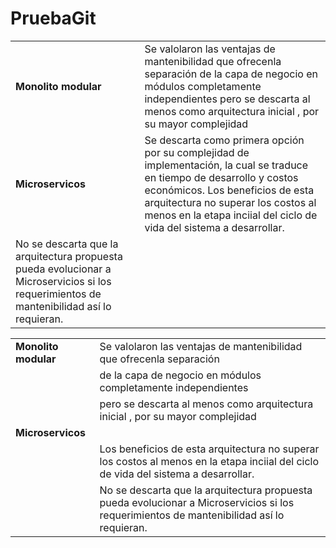 # PruebaGit
| |  |
| ------------- | ------------- |
| **Monolito modular**  |  Se valolaron las ventajas de mantenibilidad que ofrecenla separación de la capa de negocio en módulos completamente independientes pero se descarta al menos como arquitectura inicial , por su mayor complejidad   |
| **Microservicos**   | Se descarta como primera opción por su complejidad de implementación, la cual se traduce en tiempo de desarrollo y costos económicos.              Los beneficios de esta arquitectura no superar los costos al menos en la etapa inciial del ciclo de vida del sistema a desarrollar. 
           No se descarta que la arquitectura propuesta pueda evolucionar a Microservicios si los requerimientos de mantenibilidad así lo requieran.    |


| |  |
| ------------- | ------------- |
| **Monolito modular**  |  Se valolaron las ventajas de mantenibilidad que ofrecenla separación|
| |de la capa de negocio en módulos completamente independientes |
|   |               pero se descarta al menos como arquitectura inicial , por su mayor complejidad  | |
| **Microservicos**   | |Se descarta como primera opción por su complejidad de implementación, la cual se traduce en tiempo de desarrollo y costos económicos. |
|  |            Los beneficios de esta arquitectura no superar los costos al menos en la etapa inciial del ciclo de vida del sistema a desarrollar. |
|   |           No se descarta que la arquitectura propuesta pueda evolucionar a Microservicios si los requerimientos de mantenibilidad así lo requieran.   |  |

